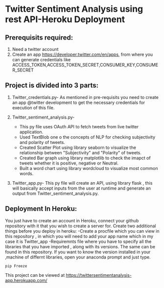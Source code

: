 # Twitter Sentiment Analysis using rest API-Heroku Deployment

## Prerequisits required:
1. Need a twitter account
2. Create an app https://developer.twitter.com/en/apps, from where you can generate credentials like ACCESS_TOKEN,ACCESS_TOKEN_SECRET,CONSUMER_KEY,CONSUMER_SECRET


## Project is divided into 3 parts:

1. Twitter_credentials.py- As mentioned in pre-requisits you need to create an app @twitter development to get the necessary credentials for execution of this file.

2. Twitter_sentiment_analysis.py- 
      - This py file uses OAuth API to fetch tweets from live twitter application.
      - Used TextBlob one o the concepts of NLP for checking subjectivity and polarity of tweets.
      - Created Scatter Plot using library seaborn to visualize the relationship between "Subjectivity" and "Polarity" of tweets.
      - Created Bar graph using library matplotlib to check the imapct of tweets whether it is positive, negative or Neutral.
      - Built a word chart using library wordcloud to visualize most common words.
      
3. Twitter_app.py- This py file will create an API, using library flask , this will basically accept inputs from the user at runtime and generate an output from Twitter_sentiment_analysis.py.


## Deployment In Heroku:
You just have to create an account in Heroku, connect your github repository with it that you wish to create a server for.
Create two additional things before you deploy in heroku:
      -Create a procfile which you can view in this repository , in which you will need to add your app name which in my case it is Twitter_app
      -Requiremnts file where you have to specify all the libraries that you have imported , along with its versions. The same can be found in this repository. If you want to know the version installed in your ,machine of differnt libraries, open your anaconda prompt and just type.
    
    pip Freeze

This project can be viewed at https://twittersentimentanalysis-app.herokuapp.com/

